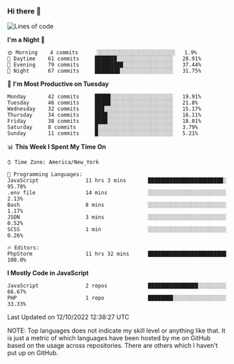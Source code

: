 ### Hi there 👋

<!--
**LynxJinxxy/LynxJinxxy** is a ✨ _special_ ✨ repository because its `README.md` (this file) appears on your GitHub profile.

Here are some ideas to get you started:

- 🔭 I’m currently working on ...
- 🌱 I’m currently learning ...
- 👯 I’m looking to collaborate on ...
- 🤔 I’m looking for help with ...
- 💬 Ask me about ...
- 📫 How to reach me: ...
- 😄 Pronouns: ...
- ⚡ Fun fact: ...
-->

<!--START_SECTION:waka-->
![Lines of code](https://img.shields.io/badge/From%20Hello%20World%20I%27ve%20Written-22%20Thousand%20lines%20of%20code-blue)

**I'm a Night 🦉** 

```text
🌞 Morning    4 commits      ░░░░░░░░░░░░░░░░░░░░░░░░░   1.9% 
🌆 Daytime    61 commits     ███████░░░░░░░░░░░░░░░░░░   28.91% 
🌃 Evening    79 commits     █████████░░░░░░░░░░░░░░░░   37.44% 
🌙 Night      67 commits     ████████░░░░░░░░░░░░░░░░░   31.75%

```
📅 **I'm Most Productive on Tuesday** 

```text
Monday       42 commits     █████░░░░░░░░░░░░░░░░░░░░   19.91% 
Tuesday      46 commits     █████░░░░░░░░░░░░░░░░░░░░   21.8% 
Wednesday    32 commits     ███░░░░░░░░░░░░░░░░░░░░░░   15.17% 
Thursday     34 commits     ████░░░░░░░░░░░░░░░░░░░░░   16.11% 
Friday       38 commits     ████░░░░░░░░░░░░░░░░░░░░░   18.01% 
Saturday     8 commits      █░░░░░░░░░░░░░░░░░░░░░░░░   3.79% 
Sunday       11 commits     █░░░░░░░░░░░░░░░░░░░░░░░░   5.21%

```


📊 **This Week I Spent My Time On** 

```text
⌚︎ Time Zone: America/New_York

💬 Programming Languages: 
JavaScript               11 hrs 3 mins       ████████████████████████░   95.78% 
.env file                14 mins             ░░░░░░░░░░░░░░░░░░░░░░░░░   2.13% 
Bash                     8 mins              ░░░░░░░░░░░░░░░░░░░░░░░░░   1.17% 
JSON                     3 mins              ░░░░░░░░░░░░░░░░░░░░░░░░░   0.52% 
SCSS                     1 min               ░░░░░░░░░░░░░░░░░░░░░░░░░   0.26%

🔥 Editors: 
PhpStorm                 11 hrs 32 mins      █████████████████████████   100.0%

```

**I Mostly Code in JavaScript** 

```text
JavaScript               2 repos             ████████████████░░░░░░░░░   66.67% 
PHP                      1 repo              ████████░░░░░░░░░░░░░░░░░   33.33%

```



 Last Updated on 12/10/2022 12:38:27 UTC
<!--END_SECTION:waka-->
NOTE: Top languages does not indicate my skill level or anything like that. It is just a metric of which languages have been hosted by me on GitHub based on the usage across repositories. There are others which I haven't put up on GitHub.
